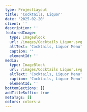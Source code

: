 ```yaml
---
type: ProjectLayout
title: 'Cocktails, Liquor'
date: '2025-02-20'
client: ''
description: ''
featuredImage:
  type: ImageBlock
  url: /images/Cocktails Liquor.svg
  altText: 'Cocktails, Liquor Menu'
  caption: ''
  elementId: ''
media:
  type: ImageBlock
  url: /images/Cocktails Liquor.svg
  altText: 'Cocktails, Liquor Menu'
  caption: 'Cocktails, Liquor Menu'
  elementId: ''
bottomSections: []
addTitleSuffix: true
metaTags: []
colors: colors-a
---
```

